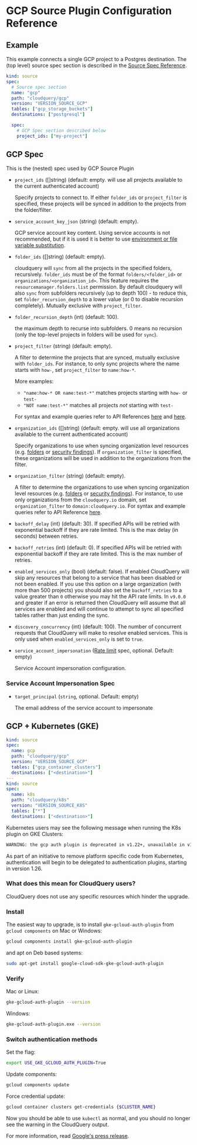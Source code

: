 # GCP Source Plugin Configuration Reference

## Example

This example connects a single GCP project to a Postgres destination. The (top level) source spec section is described in the [Source Spec Reference](/docs/reference/source-spec).

```yaml copy
kind: source
spec:
  # Source spec section
  name: "gcp"
  path: "cloudquery/gcp"
  version: "VERSION_SOURCE_GCP"
  tables: ["gcp_storage_buckets"]
  destinations: ["postgresql"]

  spec:
    # GCP Spec section described below
    project_ids: ["my-project"]
```

## GCP Spec

This is the (nested) spec used by GCP Source Plugin

- `project_ids` ([]string) (default: empty. will use all projects available to the current authenticated account)

  Specify projects to connect to. If either `folder_ids` or `project_filter` is specified, these projects will be synced in addition
  to the projects from the folder/filter.

- `service_account_key_json` (string) (default: empty).

  GCP service account key content. Using service accounts is not recommended, but if it is used it is better to use [environment or file variable substitution](/docs/advanced-topics/environment-variable-substitution).

- `folder_ids` ([]string) (default: empty).
  
  cloudquery will `sync` from all the projects in the specified folders, recursively. `folder_ids` must be of the format
  `folders/<folder_id>` or `organizations/<organization_id>`. This feature requires the `resourcemanager.folders.list` permission. 
  By default cloudquery will also `sync` from subfolders recursively (up to depth 100) - to reduce this, set `folder_recursion_depth` to a lower value (or 0 to disable recursion completely).
  Mutually exclusive with `project_filter`.

- `folder_recursion_depth` (int) (default: 100).
  
  the maximum depth to recurse into subfolders. 0 means no recursion (only the top-level projects in folders will be used for `sync`).

- `project_filter` (string) (default: empty).

  A filter to determine the projects that are synced, mutually exclusive with `folder_ids`. For instance, to only sync projects where the name starts with `how-`,
  set `project_filter` to `name:how-*`. 
  
  More examples:
    - `"name:how-* OR name:test-*"` matches projects starting with `how-` or `test-`
    - `"NOT name:test-*"` matches all projects *not* starting with `test-`
  
  For syntax and example queries refer to API References [here](https://cloud.google.com/resource-manager/reference/rest/v1/projects/list#google.cloudresourcemanager.v1.Projects.ListProjects) and [here](https://cloud.google.com/sdk/gcloud/reference/topic/filters).
  

- `organization_ids` ([]string) (default: empty. will use all organizations available to the current authenticated account)

  Specify organizations to use when syncing organization level resources (e.g. [folders](https://github.com/cloudquery/cloudquery/blob/0e384a84d1c9545b24c2eda9af00f111bab79c36/plugins/source/gcp/resources/services/resourcemanager/folders_fetch.go#L23) or [security findings](https://github.com/cloudquery/cloudquery/blob/0e384a84d1c9545b24c2eda9af00f111bab79c36/plugins/source/gcp/resources/services/securitycenter/organization_findings.go#L43)). If `organization_filter` is specified, these organizations will be used in addition to the organizations from the filter.

- `organization_filter` (string) (default: empty).

  A filter to determine the organizations to use when syncing organization level resources (e.g. [folders](https://github.com/cloudquery/cloudquery/blob/0e384a84d1c9545b24c2eda9af00f111bab79c36/plugins/source/gcp/resources/services/resourcemanager/folders_fetch.go#L23) or [security findings](https://github.com/cloudquery/cloudquery/blob/0e384a84d1c9545b24c2eda9af00f111bab79c36/plugins/source/gcp/resources/services/securitycenter/organization_findings.go#L43)). For instance, to use only organizations from the `cloudquery.io` domain, set `organization_filter` to `domain:cloudquery.io`. For syntax and example queries refer to API Reference [here](https://cloud.google.com/resource-manager/reference/rest/v1/organizations/search#google.cloudresourcemanager.v1.SearchOrganizationsRequest).

- `backoff_delay` (int) (default: 30).
  If specified APIs will be retried with exponential backoff if they are rate limited. This is the max delay (in seconds) between retries.

- `backoff_retries` (int) (default: 0).
  If specified APIs will be retried with exponential backoff if they are rate limited. This is the max number of retries.

- `enabled_services_only` (bool) (default: false).
If enabled CloudQuery will skip any resources that belong to a service that has been disabled or not been enabled. If you use this option on a large organization (with more than 500 projects) you should also set the `backoff_retries` to a value greater than `0` otherwise you may hit the API rate limits. In `v9.0.0` and greater if an error is returned then CloudQuery will assume that all services are enabled and will continue to attempt to sync all specified tables rather than just ending the sync.

- `discovery_concurrency` (int) (default: 100).
  The number of concurrent requests that CloudQuery will make to resolve enabled services. This is only used when `enabled_services_only` is set to `true`.

- `service_account_impersonation` ([Rate limit](#service-account-impersonation-spec) spec, optional. Default: empty)

  Service Account impersonation configuration.

### Service Account Impersonation Spec

- `target_principal` (`string`, optional. Default: empty)

  	The email address of the service account to impersonate

## GCP + Kubernetes (GKE)

```yaml copy
kind: source
spec:
  name: gcp
  path: "cloudquery/gcp"
  version: "VERSION_SOURCE_GCP"
  tables: ["gcp_container_clusters"]
  destinations: ["<destination>"]
---
kind: source
spec:
  name: k8s
  path: "cloudquery/k8s"
  version: "VERSION_SOURCE_K8S"
  tables: ["*"]
  destinations: ["<destination>"]
```

Kubernetes users may see the following message when running the K8s plugin on GKE Clusters:

```bash copy
WARNING: the gcp auth plugin is deprecated in v1.22+, unavailable in v1.26+; use gcloud instead.
```

As part of an initiative to remove platform specific code from Kubernetes, authentication will begin to be delegated to authentication plugins, starting in version 1.26.

### What does this mean for CloudQuery users?

CloudQuery does not use any specific resources which hinder the upgrade.

### Install

The easiest way to upgrade, is to install `gke-gcloud-auth-plugin` from `gcloud components` on Mac or Windows:

```bash copy
gcloud components install gke-gcloud-auth-plugin
```

and apt on Deb based systems:

```bash copy
sudo apt-get install google-cloud-sdk-gke-gcloud-auth-plugin
```

### Verify

Mac or Linux:

```bash copy
gke-gcloud-auth-plugin --version
```

Windows:

```bash copy
gke-gcloud-auth-plugin.exe --version
```

### Switch authentication methods

Set the flag:

```bash copy
export USE_GKE_GCLOUD_AUTH_PLUGIN=True
```

Update components:

```bash copy
gcloud components update
```

Force credential update:

```bash copy
gcloud container clusters get-credentials {$CLUSTER_NAME}
```

Now you should be able to use `kubectl` as normal, and you
should no longer see the warning in the CloudQuery output.

For more information, read [Google's press release](https://cloud.google.com/blog/products/containers-kubernetes/kubectl-auth-changes-in-gke).
